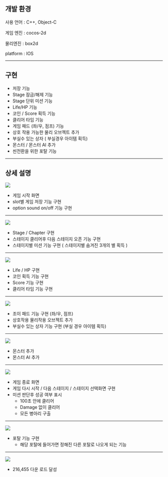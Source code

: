 ## **개발 환경**

사용 언어 : C++, Object-C

게임 엔진 : cocos-2d

물리엔진 : box2d

platform : IOS

---

## **구현**

-   저장 기능
-   Stage 잠금/해제 기능
-   Stage 단위 미션 기능
-   Life/HP 기능
-   코인 / Score 획득 기능
-   클리어 타임 기능
-   게임 패드 (좌/우, 점프) 기능
-   상호 작용 가능한 물리 오브젝트 추가
-   부실수 있는 상자 ( 부실경우 아이템 획득)
-   몬스터 / 몬스터 AI 추가
-   씬전환을 위한 포탈 기능

---

## **상세 설명**

![](https://img1.daumcdn.net/thumb/R1280x0/?scode=mtistory2&fname=https%3A%2F%2Fblog.kakaocdn.net%2Fdn%2FoD1wY%2Fbtq4bBXPFRN%2FDHUCcTrGmDo96iR4ugPd11%2Fimg.jpg)

-   게임 시작 화면
-   slot별 게임 저장 기능 구현
-   option sound on/off 기능 구현

---

![](https://img1.daumcdn.net/thumb/R1280x0/?scode=mtistory2&fname=https%3A%2F%2Fblog.kakaocdn.net%2Fdn%2FCjApe%2Fbtq4c12joFo%2Fax0M6kydxi1h1Q1xJXkI51%2Fimg.png)

-   Stage / Chapter 구현
-   스테이지 클리어후 다음 스테이지 오픈 기능 구현
-   스테이지별 미션 기능 구현 ( 스테이지별 숨겨진 3개의 별 획득 )

---

![](https://img1.daumcdn.net/thumb/R1280x0/?scode=mtistory2&fname=https%3A%2F%2Fblog.kakaocdn.net%2Fdn%2FzHfd0%2Fbtq4djuUyCI%2FcP91Un6peFfgNV2jOW982k%2Fimg.jpg)

-   Life / HP 구현
-   코인 획득 기능 구현
-   Score 기능 구현
-   클리어 타임 기능 구현

---

![](https://img1.daumcdn.net/thumb/R1280x0/?scode=mtistory2&fname=https%3A%2F%2Fblog.kakaocdn.net%2Fdn%2FdPMK2j%2Fbtq4bn6BCjA%2FF8IakKPYw5PZk7wqIAM5r1%2Fimg.jpg)

-   조이 패드 기능 구현 (좌/우, 점프)
-   상호작용 물리작용 오브젝트 추가
-   부실수 있는 상자 기능 구현 (부실 경우 아이템 획득)

---

![](https://img1.daumcdn.net/thumb/R1280x0/?scode=mtistory2&fname=https%3A%2F%2Fblog.kakaocdn.net%2Fdn%2FbMeE9s%2Fbtq4eiI5KPY%2Fi3L9bLz3tnr8rJ1eNA1ts0%2Fimg.jpg)

-   몬스터 추가
-   몬스터 AI 추가

---

![](https://img1.daumcdn.net/thumb/R1280x0/?scode=mtistory2&fname=https%3A%2F%2Fblog.kakaocdn.net%2Fdn%2F89fQx%2Fbtq4aZrmqD7%2FsGLZNKtge6jpkv6Xj4HHC1%2Fimg.jpg)

-   게임 종료 화면
-   게임 다시 시작 / 다음 스테이지 / 스테이지 선택화면 구현
-   미션 판단후 성공 여부 표시
    -   100초 안에 클리어
    -   Damage 없이 클리어
    -   모든 병아리 구출

---

![](https://img1.daumcdn.net/thumb/R1280x0/?scode=mtistory2&fname=https%3A%2F%2Fblog.kakaocdn.net%2Fdn%2FdHsm9A%2Fbtq4cf04CRe%2FahXRKHkQcP0hghKi682gKk%2Fimg.png)

-   포탈 기능 구현
    -   해당 포탈에 들어가면 정해진 다른 포탈로 나오게 되는 기능

---

![](https://img1.daumcdn.net/thumb/R1280x0/?scode=mtistory2&fname=https%3A%2F%2Fblog.kakaocdn.net%2Fdn%2FS48Wg%2Fbtq4cvbzMKM%2Fd4tSAJMHKIsvXqqlok5H80%2Fimg.png)

-   216,455 다운 로드 달성
